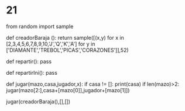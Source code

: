 # 21
from random import sample

def creadorBaraja ():
    return sample([(x,y) for x in [2,3,4,5,6,7,8,9,10,'J','Q','K','A'] for y in ['DIAMANTE','TREBOL','PICAS','CORAZONES']],52)

def repartir():
    pass

def repartirIni():
    pass

def jugar(mazo,casa,jugador,x):
    if casa != []:
        print(casa)
    if len(mazo)>2:
        jugar(mazo[2:],casa+[mazo[0]],jugador+[mazo[1]])


jugar(creadorBaraja(),[],[])

